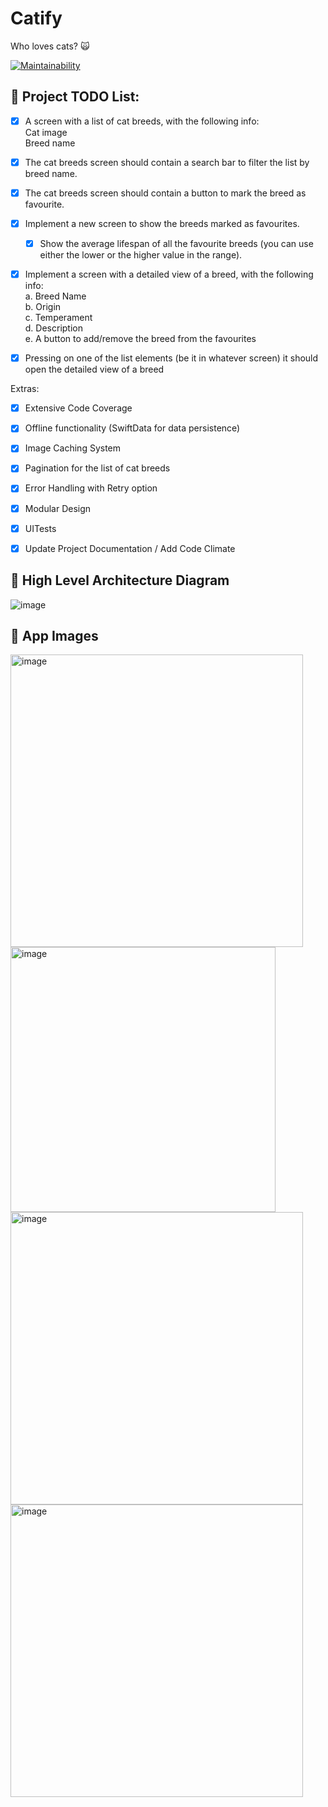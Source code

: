 # Catify
Who loves cats? 🙀

[![Maintainability](https://api.codeclimate.com/v1/badges/c9b642e5b68190faf046/maintainability)](https://codeclimate.com/github/caiobzen/Catify/maintainability)

## 🏁 Project TODO List:

- [x] A screen with a list of cat breeds, with the following info:
    <br>Cat image
    <br>Breed name
    
- [x] The cat breeds screen should contain a search bar to filter the list by breed name.

- [x] The cat breeds screen should contain a button to mark the breed as favourite.

- [x] Implement a new screen to show the breeds marked as favourites.
    - [x] Show the average lifespan of all the favourite breeds (you can use either
    the lower or the higher value in the range).

- [x] Implement a screen with a detailed view of a breed, with the following info:
    <br>a. Breed Name
    <br>b. Origin
    <br>c. Temperament
    <br>d. Description
    <br>e. A button to add/remove the breed from the favourites
    
- [x] Pressing on one of the list elements (be it in whatever screen) it should open the
detailed view of a breed

Extras:
- [x] Extensive Code Coverage
- [x] Offline functionality (SwiftData for data persistence)
- [x] Image Caching System 
- [x] Pagination for the list of cat breeds
- [x] Error Handling with Retry option
- [x] Modular Design 
- [x] UITests
- [x] Update Project Documentation / Add Code Climate


## 🧱 High Level Architecture Diagram

![image](https://github.com/user-attachments/assets/3b69a8cb-2a91-495c-aed0-190410d190c0)


## 📱 App Images

<img width="468" alt="image" src="https://github.com/user-attachments/assets/335a402a-a606-4a3f-a678-22a287b2567f">
<img width="424" alt="image" src="https://github.com/user-attachments/assets/bd879ee5-9f11-490b-a0e2-45cb79157b42">
<img width="468" alt="image" src="https://github.com/user-attachments/assets/11f2d43d-928b-49a5-9bd3-2e82b180de35">
<img width="468" alt="image" src="https://github.com/user-attachments/assets/7c3e2967-c9a0-4c8c-9136-db087f91b992">




